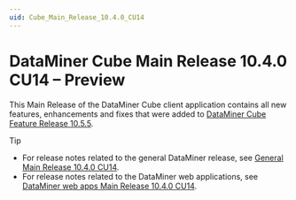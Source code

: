 ```yaml
---
uid: Cube_Main_Release_10.4.0_CU14
---
```


# DataMiner Cube Main Release 10.4.0 CU14 – Preview

This Main Release of the DataMiner Cube client application contains all new features, enhancements and fixes that were added to [DataMiner Cube Feature Release 10.5.5](xref:Cube_Feature_Release_10.5.5).

> [!TIP]
>
> - For release notes related to the general DataMiner release, see [General Main Release 10.4.0 CU14](xref:General_Main_Release_10.4.0_CU14).
> - For release notes related to the DataMiner web applications, see [DataMiner web apps Main Release 10.4.0 CU14](xref:Web_apps_Main_Release_10.4.0_CU14).
